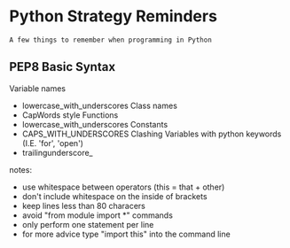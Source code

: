 # Python Strategy Reminders

    A few things to remember when programming in Python
    
## PEP8 Basic Syntax

Variable names
  * lowercase_with_underscores
Class names
  * CapWords style
Functions
  * lowercase_with_underscores
Constants
  * CAPS_WITH_UNDERSCORES
Clashing Variables with python keywords (I.E. 'for', 'open')
  * trailingunderscore_

notes: 
  * use whitespace between operators (this = that + other)
  * don't include whitespace on the inside of brackets
  * keep lines less than 80 characers
  * avoid "from module import *" commands
  * only perform one statement per line
  * for more advice type "import this" into the command line
  